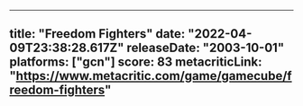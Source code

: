 
---
title: "Freedom Fighters"
date: "2022-04-09T23:38:28.617Z"
releaseDate: "2003-10-01"
platforms: ["gcn"]
score: 83
metacriticLink: "https://www.metacritic.com/game/gamecube/freedom-fighters"
---

